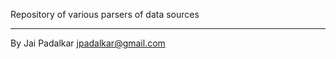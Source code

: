 Repository of various parsers of data sources

---------------------------------------------

By Jai Padalkar <jpadalkar@gmail.com>